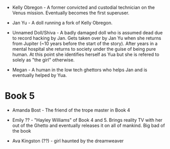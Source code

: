 <!--- oops, merge characters section of outline book5 into this. Also convert this into an org file -->
* Kelly Obregon - A former convicted and custodial technician on the Venus mission. Eventually becomes the first superuser.

* Jan Yu - A doll running a fork of Kelly Obregon.

* Unnamed Doll/Shiva - A badly damaged doll who is assumed dead due to record hacking by Jan. Gets taken over by Jan Yu when she returns from Jupiter (~10 years before the start of the story). After years in a mental hospital she returns to society under the guise of being pure human. At this point she identifies herself as Yua but she is refered to solely as "the girl" otherwise.

* Megan - A human in the low tech ghettors who helps Jan and is eventually helped by Yua.

Book 5
========

* Amanda Bost - The friend of the trope master in Book 4

* Emily ?? - "Hayley Williams" of Book 4 and 5. Brings reality TV with her out of the Ghetto and eventually releases it on all of mankind. Big bad of the book

* Ava Kingston (??) - girl haunted by the dreamweaver
